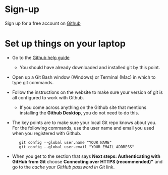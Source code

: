 # Sign-up

Sign up for a free account on [Github](https://github.com/)

# Set up things on your laptop

* Go to the [Github help guide](https://help.github.com/articles/set-up-git/)
  * You should have already downloaded and installed git by this point. 
* Open up a Git Bash window (Windows) or Terminal (Mac) in which to type git commands. 
* Follow the instructions on the website to make sure your version of git is all configured to work with Github.
   * If you come across anything on the Github site that mentions installing the **Github Desktop**, you do not need to do this. 
* The key points are to make sure your local Git repo knows about you. For the following commands, use the user name and email you used when you registered with Github. 

         git config --global user.name "YOUR NAME"
         git config --global user.email "YOUR EMAIL ADDRESS"

* When you get to the section that says **Next steps: Authenticating with GitHub from Git** choose **Connecting over HTTPS (recommended)"** and go to the *cache your GitHub password in Git* link. 
